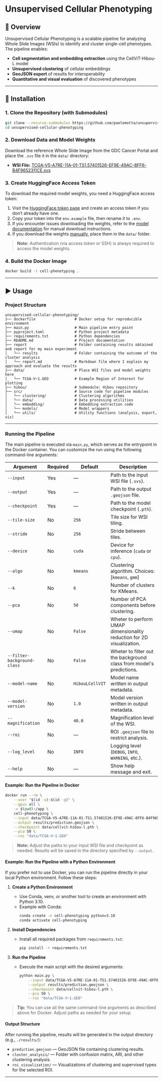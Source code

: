 
# Unsupervised Cellular Phenotyping

## 📌 Overview

Unsupervised Cellular Phenotyping is a scalable pipeline for analyzing Whole Slide Images (WSIs) to identify and cluster single-cell phenotypes. The pipeline enables:

- **Cell segmentation and embedding extraction** using the CellViT-Hibou-L model
- **Unsupervised clustering** of cellular embeddings
- **GeoJSON export** of results for interoperability
- **Quantitative and visual evaluation** of discovered phenotypes

---

## 🚀 Installation

### 1. Clone the Repository (with Submodules)

```bash
git clone --recurse-submodules https://github.com/paolomotta/unsupervised-cellular-phenotyping.git
cd unsupervised-cellular-phenotyping
```

### 2. Download Data and Model Weights

Download the reference Whole Slide Image from the GDC Cancer Portal and place the `.svs` file it in the `data/` directory:

- **WSI File:** [TCGA-V5-A7RE-11A-01-TS1.57401526-EF9E-49AC-8FF6-B4F9652311CE.svs](https://portal.gdc.cancer.gov/files/f9147f06-2902-4a64-b293-5dbf9217c668)


### 3. Create HuggingFace Access Token

To download the required model weights, you need a HuggingFace access token:

1. Visit the [HuggingFace token page](https://huggingface.co/docs/hub/security-tokens) and create an access token if you don’t already have one.
2. Copy your token into the `env.example` file, then rename it to `.env`.
3. If you encounter issues downloading the weights, refer to the [model documentation](https://huggingface.co/histai/cellvit-hibou-l) for manual download instructions.
4. If you download the weights [manually](https://huggingface.co/histai/cellvit-hibou-l), place them in the `data/` folder.

> **Note:** Authentication (via access token or SSH) is always required to access the model weights.

### 4. Build the Docker Image

```bash
docker build -t cell-phenotyping .
```

---


## ▶️ Usage

### Project Structure
```text
unsupervised-cellular-phenotyping/
├── dockerfile                  # Docker setup for reproducible environment
├── main.py                     # Main pipeline entry point
├── pyproject.toml              # Python project metadata
├── requirements.txt            # Python dependencies
├── README.md                   # Project documentation
├── report                      # Folder containing results obtained and report for my main experiment
│   └── results                 # Folder containing the outcome of the cluster analysis  
│   └── report.md               # Markdown file where I explain my approach and evaluate the results
├── data/                       # Place WSI files and model weights here
│   └── TCGA-V~1.GEO            # Example Region of Interest for plotting
├── hibou/                      # Submodule: Hibou repository
├── src/                        # Source code for pipeline modules
│   └── clustering/             # Clustering algorithms
│   └── data/                   # Data processing utilities
│   └── embedding/              # Embedding extraction code
│   └── models/                 # Model wrappers
│   └── utils/                  # Utility functions (analysis, export, viz)
```

---

### Running the Pipeline

The main pipeline is executed via `main.py`, which serves as the entrypoint in the Docker container. You can customize the run using the following command-line arguments:

| Argument          | Required | Default           | Description                                       |
|-------------------|----------|-------------------|---------------------------------------------------|
| `--input`         | Yes      | —                 | Path to the input WSI file (`.svs`).              |
| `--output`        | Yes      | —                 | Path to the output `.geojson` file.               |
| `--checkpoint`    | Yes      | —                 | Path to the model checkpoint (`.pth`).            |
| `--tile-size`     | No       | `256`             | Tile size for WSI tiling.                         |
| `--stride`        | No       | `256`             | Stride between tiles.                             |
| `--device`        | No       | `cuda`            | Device for inference (`cuda` or `cpu`).           |
| `--algo`          | No       | `kmeans`          | Clustering algorithm. Choices: [`kmeans`, `gmm`]  |
| `--k`             | No       | `6`               | Number of clusters for KMeans.                    |
| `--pca`           | No       | `50`              | Number of PCA components before clustering.       |
| `--umap`          | No       | `False`           | Wheter to perform UMAP dimensionality reduction for 2D visualization.       |
| `--filter-background-class`  | No       | `False`              | Wheter to filter out the background class from model's predictions.       |
| `--model-name`    | No       | `HibouLCellVIT`   | Model name written in output metadata.            |
| `--model-version` | No       | `1.0`             | Model version written in output metadata.         |
| `--magnification` | No       | `40.0`            | Magnification level of the WSI.                   |
| `--roi`           | No       | —                 | ROI `.geojson` file to restrict analysis.         |
| `--log_level`     | No       | `INFO`            | Logging level (`DEBUG`, `INFO`, `WARNING`, etc.). |
| `--help`          | No       | —                 | Show help message and exit.                       |

#### Example: Run the Pipeline in Docker

```bash
docker run --rm \
	--user "$(id -u):$(id -g)" \
	--gpus all \
	-v $(pwd):/app \
	cell-phenotyping \
	--input data/TCGA-V5-A7RE-11A-01-TS1.57401526-EF9E-49AC-8FF6-B4F9652311CE.svs \
	--output results/prediction.geojson \
	--checkpoint data/cellvit-hibou-l.pth \
	--pca 50 \
	--roi "data/TCGA-V~1.GEO"
```

> **Note:** Adjust the paths to your input WSI file and checkpoint as needed. Results will be saved in the directory specified by `--output`.


#### Example: Run the Pipeline with a Python Environment

If you prefer not to use Docker, you can run the pipeline directly in your local Python environment. Follow these steps:

1. **Create a Python Environment**
	 - Use Conda, venv, or another tool to create an environment with Python 3.10.
	 - Example with Conda:
		 ```bash
		 conda create -n cell-phenotyping python=3.10
		 conda activate cell-phenotyping
		 ```

2. **Install Dependencies**
	 - Install all required packages from `requirements.txt`:
		 ```bash
		 pip install -r requirements.txt
		 ```

3. **Run the Pipeline**
	 - Execute the main script with the desired arguments:
		 ```bash
		 python main.py \
			 --input data/TCGA-V5-A7RE-11A-01-TS1.57401526-EF9E-49AC-8FF6-B4F9652311CE.svs \
			 --output results/prediction.geojson \
			 --checkpoint data/cellvit-hibou-l.pth \
			 --pca 50 \
			 --roi "data/TCGA-V~1.GEO"
		 ```

> **Tip:** You can use all the same command-line arguments as described above for Docker. Adjust paths as needed for your setup.


#### Output Structure

After running the pipeline, results will be generated in the output directory (e.g., `./results/`):

- `prediction.geojson` — GeoJSON file containing clustering results.
- `cluster_analysis/` — Folder with confusion matrix, ARI, and other clustering analysis.
- `roi_visualization/` — Visualizations of clustering and supervised types for the selected ROI.

---


